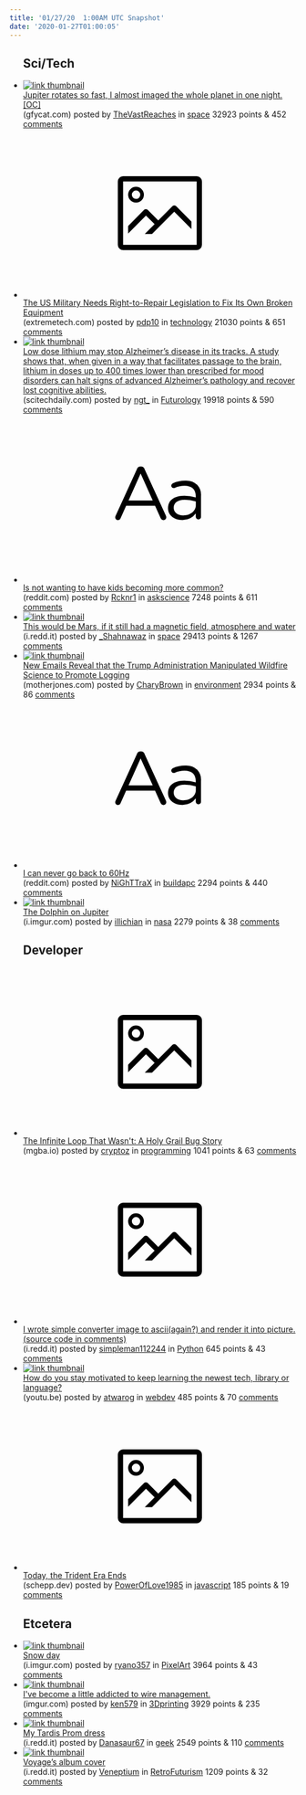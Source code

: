 ```yaml
---
title: '01/27/20  1:00AM UTC Snapshot'
date: '2020-01-27T01:00:05'
---
```

<ul>
<h2>Sci/Tech</h2>

<li><a href='https://gfycat.com/elaboratemajorboar'><img src='https://b.thumbs.redditmedia.com/YiADikFF4gzX5NXfYCX_rvFvdJTceEWV8ZLEmBWPyJA.jpg' alt='link thumbnail'></a><div><div class='linkTitle'><a href='https://gfycat.com/elaboratemajorboar'>Jupiter rotates so fast, I almost imaged the whole planet in one night. [OC]</a></div>(gfycat.com) posted by <a href='https://www.reddit.com/user/TheVastReaches'>TheVastReaches</a> in <a href='https://www.reddit.com/r/space'>space</a> 32923 points & 452 <a href='https://www.reddit.com/r/space/comments/eu69sh/jupiter_rotates_so_fast_i_almost_imaged_the_whole/'>comments</a></div></li>

<li><a href='https://www.extremetech.com/extreme/302389-the-us-military-needs-right-to-repair-legislation-to-fix-its-own-broken-equipment'><svg version='1.1' viewBox='-34 -14 104 64' preserveAspectRatio='xMidYMid meet' xmlns='http://www.w3.org/2000/svg' xmlns:xlink='http://www.w3.org/1999/xlink'>
    <title>link thumbnail</title>
    <path d='M32,4H4A2,2,0,0,0,2,6V30a2,2,0,0,0,2,2H32a2,2,0,0,0,2-2V6A2,2,0,0,0,32,4ZM4,30V6H32V30Z'></path>
    <path d='M8.92,14a3,3,0,1,0-3-3A3,3,0,0,0,8.92,14Zm0-4.6A1.6,1.6,0,1,1,7.33,11,1.6,1.6,0,0,1,8.92,9.41Z'></path>
    <path d='M22.78,15.37l-5.4,5.4-4-4a1,1,0,0,0-1.41,0L5.92,22.9v2.83l6.79-6.79L16,22.18l-3.75,3.75H15l8.45-8.45L30,24V21.18l-5.81-5.81A1,1,0,0,0,22.78,15.37Z'></path>
    </svg></a><div><div class='linkTitle'><a href='https://www.extremetech.com/extreme/302389-the-us-military-needs-right-to-repair-legislation-to-fix-its-own-broken-equipment'>The US Military Needs Right-to-Repair Legislation to Fix Its Own Broken Equipment</a></div>(extremetech.com) posted by <a href='https://www.reddit.com/user/pdp10'>pdp10</a> in <a href='https://www.reddit.com/r/technology'>technology</a> 21030 points & 651 <a href='https://www.reddit.com/r/technology/comments/eub2vy/the_us_military_needs_righttorepair_legislation/'>comments</a></div></li>

<li><a href='https://scitechdaily.com/low-dose-lithium-may-stop-alzheimers-disease-in-its-tracks/'><img src='https://b.thumbs.redditmedia.com/LM4wXKr7xmdSm_tQ6NYz8cosKk7CpdsEmPnjvLW5FKs.jpg' alt='link thumbnail'></a><div><div class='linkTitle'><a href='https://scitechdaily.com/low-dose-lithium-may-stop-alzheimers-disease-in-its-tracks/'>Low dose lithium may stop Alzheimer’s disease in its tracks. A study shows that, when given in a way that facilitates passage to the brain, lithium in doses up to 400 times lower than prescribed for mood disorders can halt signs of advanced Alzheimer’s pathology and recover lost cognitive abilities.</a></div>(scitechdaily.com) posted by <a href='https://www.reddit.com/user/ngt_'>ngt_</a> in <a href='https://www.reddit.com/r/Futurology'>Futurology</a> 19918 points & 590 <a href='https://www.reddit.com/r/Futurology/comments/eu6a3z/low_dose_lithium_may_stop_alzheimers_disease_in/'>comments</a></div></li>

<li><a href='https://www.reddit.com/r/askscience/comments/eu6tfh/is_not_wanting_to_have_kids_becoming_more_common/'><svg version='1.1' viewBox='-34 -12 104 64' preserveAspectRatio='xMidYMid slice' xmlns='http://www.w3.org/2000/svg' xmlns:xlink='http://www.w3.org/1999/xlink'>
    <title>text link thumbnail</title>
    <path d='M12.19,8.84a1.45,1.45,0,0,0-1.4-1h-.12a1.46,1.46,0,0,0-1.42,1L1.14,26.56a1.29,1.29,0,0,0-.14.59,1,1,0,0,0,1,1,1.12,1.12,0,0,0,1.08-.77l2.08-4.65h11l2.08,4.59a1.24,1.24,0,0,0,1.12.83,1.08,1.08,0,0,0,1.08-1.08,1.64,1.64,0,0,0-.14-.57ZM6.08,20.71l4.59-10.22,4.6,10.22Z'>
    </path>
    <path d='M32.24,14.78A6.35,6.35,0,0,0,27.6,13.2a11.36,11.36,0,0,0-4.7,1,1,1,0,0,0-.58.89,1,1,0,0,0,.94.92,1.23,1.23,0,0,0,.39-.08,8.87,8.87,0,0,1,3.72-.81c2.7,0,4.28,1.33,4.28,3.92v.5a15.29,15.29,0,0,0-4.42-.61c-3.64,0-6.14,1.61-6.14,4.64v.05c0,2.95,2.7,4.48,5.37,4.48a6.29,6.29,0,0,0,5.19-2.48V26.9a1,1,0,0,0,1,1,1,1,0,0,0,1-1.06V19A5.71,5.71,0,0,0,32.24,14.78Zm-.56,7.7c0,2.28-2.17,3.89-4.81,3.89-1.94,0-3.61-1.06-3.61-2.86v-.06c0-1.8,1.5-3,4.2-3a15.2,15.2,0,0,1,4.22.61Z'>
    </path>
    </svg></a><div><div class='linkTitle'><a href='https://www.reddit.com/r/askscience/comments/eu6tfh/is_not_wanting_to_have_kids_becoming_more_common/'>Is not wanting to have kids becoming more common?</a></div>(reddit.com) posted by <a href='https://www.reddit.com/user/Rcknr1'>Rcknr1</a> in <a href='https://www.reddit.com/r/askscience'>askscience</a> 7248 points & 611 <a href='https://www.reddit.com/r/askscience/comments/eu6tfh/is_not_wanting_to_have_kids_becoming_more_common/'>comments</a></div></li>

<li><a href='https://i.redd.it/7m1kylbxh4d41.jpg'><img src='https://b.thumbs.redditmedia.com/2vL_msPDAlMPc6va0wVIhN4JPmzFNJZuF0GhBhUXgyg.jpg' alt='link thumbnail'></a><div><div class='linkTitle'><a href='https://i.redd.it/7m1kylbxh4d41.jpg'>This would be Mars, if it still had a magnetic field, atmosphere and water</a></div>(i.redd.it) posted by <a href='https://www.reddit.com/user/_Shahnawaz'>_Shahnawaz</a> in <a href='https://www.reddit.com/r/space'>space</a> 29413 points & 1267 <a href='https://www.reddit.com/r/space/comments/eu6juq/this_would_be_mars_if_it_still_had_a_magnetic/'>comments</a></div></li>

<li><a href='https://www.motherjones.com/environment/2020/01/new-emails-reveal-that-the-trump-administration-manipulated-wildfire-science-to-promote-logging/'><img src='https://a.thumbs.redditmedia.com/1dbHSfBn7l2NXja-cPxaXDEYA194eyXXfJoJRDosXO8.jpg' alt='link thumbnail'></a><div><div class='linkTitle'><a href='https://www.motherjones.com/environment/2020/01/new-emails-reveal-that-the-trump-administration-manipulated-wildfire-science-to-promote-logging/'>New Emails Reveal that the Trump Administration Manipulated Wildfire Science to Promote Logging</a></div>(motherjones.com) posted by <a href='https://www.reddit.com/user/CharyBrown'>CharyBrown</a> in <a href='https://www.reddit.com/r/environment'>environment</a> 2934 points & 86 <a href='https://www.reddit.com/r/environment/comments/eu5ji4/new_emails_reveal_that_the_trump_administration/'>comments</a></div></li>

<li><a href='https://www.reddit.com/r/buildapc/comments/eu696y/i_can_never_go_back_to_60hz/'><svg version='1.1' viewBox='-34 -12 104 64' preserveAspectRatio='xMidYMid slice' xmlns='http://www.w3.org/2000/svg' xmlns:xlink='http://www.w3.org/1999/xlink'>
    <title>text link thumbnail</title>
    <path d='M12.19,8.84a1.45,1.45,0,0,0-1.4-1h-.12a1.46,1.46,0,0,0-1.42,1L1.14,26.56a1.29,1.29,0,0,0-.14.59,1,1,0,0,0,1,1,1.12,1.12,0,0,0,1.08-.77l2.08-4.65h11l2.08,4.59a1.24,1.24,0,0,0,1.12.83,1.08,1.08,0,0,0,1.08-1.08,1.64,1.64,0,0,0-.14-.57ZM6.08,20.71l4.59-10.22,4.6,10.22Z'>
    </path>
    <path d='M32.24,14.78A6.35,6.35,0,0,0,27.6,13.2a11.36,11.36,0,0,0-4.7,1,1,1,0,0,0-.58.89,1,1,0,0,0,.94.92,1.23,1.23,0,0,0,.39-.08,8.87,8.87,0,0,1,3.72-.81c2.7,0,4.28,1.33,4.28,3.92v.5a15.29,15.29,0,0,0-4.42-.61c-3.64,0-6.14,1.61-6.14,4.64v.05c0,2.95,2.7,4.48,5.37,4.48a6.29,6.29,0,0,0,5.19-2.48V26.9a1,1,0,0,0,1,1,1,1,0,0,0,1-1.06V19A5.71,5.71,0,0,0,32.24,14.78Zm-.56,7.7c0,2.28-2.17,3.89-4.81,3.89-1.94,0-3.61-1.06-3.61-2.86v-.06c0-1.8,1.5-3,4.2-3a15.2,15.2,0,0,1,4.22.61Z'>
    </path>
    </svg></a><div><div class='linkTitle'><a href='https://www.reddit.com/r/buildapc/comments/eu696y/i_can_never_go_back_to_60hz/'>I can never go back to 60Hz</a></div>(reddit.com) posted by <a href='https://www.reddit.com/user/NiGhTTraX'>NiGhTTraX</a> in <a href='https://www.reddit.com/r/buildapc'>buildapc</a> 2294 points & 440 <a href='https://www.reddit.com/r/buildapc/comments/eu696y/i_can_never_go_back_to_60hz/'>comments</a></div></li>

<li><a href='https://i.imgur.com/g3iVQBH.jpg'><img src='https://a.thumbs.redditmedia.com/d4HAFSUn_sbj7kWzxllu6MSzOc0RHEWbIhmubbGDag8.jpg' alt='link thumbnail'></a><div><div class='linkTitle'><a href='https://i.imgur.com/g3iVQBH.jpg'>The Dolphin on Jupiter</a></div>(i.imgur.com) posted by <a href='https://www.reddit.com/user/illichian'>illichian</a> in <a href='https://www.reddit.com/r/nasa'>nasa</a> 2279 points & 38 <a href='https://www.reddit.com/r/nasa/comments/eub23w/the_dolphin_on_jupiter/'>comments</a></div></li>

<h2>Developer</h2>

<li><a href='https://mgba.io/2020/01/25/infinite-loop-holy-grail/'><svg version='1.1' viewBox='-34 -14 104 64' preserveAspectRatio='xMidYMid meet' xmlns='http://www.w3.org/2000/svg' xmlns:xlink='http://www.w3.org/1999/xlink'>
    <title>link thumbnail</title>
    <path d='M32,4H4A2,2,0,0,0,2,6V30a2,2,0,0,0,2,2H32a2,2,0,0,0,2-2V6A2,2,0,0,0,32,4ZM4,30V6H32V30Z'></path>
    <path d='M8.92,14a3,3,0,1,0-3-3A3,3,0,0,0,8.92,14Zm0-4.6A1.6,1.6,0,1,1,7.33,11,1.6,1.6,0,0,1,8.92,9.41Z'></path>
    <path d='M22.78,15.37l-5.4,5.4-4-4a1,1,0,0,0-1.41,0L5.92,22.9v2.83l6.79-6.79L16,22.18l-3.75,3.75H15l8.45-8.45L30,24V21.18l-5.81-5.81A1,1,0,0,0,22.78,15.37Z'></path>
    </svg></a><div><div class='linkTitle'><a href='https://mgba.io/2020/01/25/infinite-loop-holy-grail/'>The Infinite Loop That Wasn't: A Holy Grail Bug Story</a></div>(mgba.io) posted by <a href='https://www.reddit.com/user/cryptoz'>cryptoz</a> in <a href='https://www.reddit.com/r/programming'>programming</a> 1041 points & 63 <a href='https://www.reddit.com/r/programming/comments/eu5jxz/the_infinite_loop_that_wasnt_a_holy_grail_bug/'>comments</a></div></li>

<li><a href='https://i.redd.it/jdb05fy174d41.png'><svg version='1.1' viewBox='-34 -14 104 64' preserveAspectRatio='xMidYMid meet' xmlns='http://www.w3.org/2000/svg' xmlns:xlink='http://www.w3.org/1999/xlink'>
    <title>link thumbnail</title>
    <path d='M32,4H4A2,2,0,0,0,2,6V30a2,2,0,0,0,2,2H32a2,2,0,0,0,2-2V6A2,2,0,0,0,32,4ZM4,30V6H32V30Z'></path>
    <path d='M8.92,14a3,3,0,1,0-3-3A3,3,0,0,0,8.92,14Zm0-4.6A1.6,1.6,0,1,1,7.33,11,1.6,1.6,0,0,1,8.92,9.41Z'></path>
    <path d='M22.78,15.37l-5.4,5.4-4-4a1,1,0,0,0-1.41,0L5.92,22.9v2.83l6.79-6.79L16,22.18l-3.75,3.75H15l8.45-8.45L30,24V21.18l-5.81-5.81A1,1,0,0,0,22.78,15.37Z'></path>
    </svg></a><div><div class='linkTitle'><a href='https://i.redd.it/jdb05fy174d41.png'>I wrote simple converter image to ascii(again?) and render it into picture.(source code in comments)</a></div>(i.redd.it) posted by <a href='https://www.reddit.com/user/simpleman112244'>simpleman112244</a> in <a href='https://www.reddit.com/r/Python'>Python</a> 645 points & 43 <a href='https://www.reddit.com/r/Python/comments/eu5zb4/i_wrote_simple_converter_image_to_asciiagain_and/'>comments</a></div></li>

<li><a href='https://youtu.be/EINfXAuHORI'><img src='https://b.thumbs.redditmedia.com/WSPjIIhwiS5NhDn4MWSaPDuxqS9qwMvq8OqQzqJV4rY.jpg' alt='link thumbnail'></a><div><div class='linkTitle'><a href='https://youtu.be/EINfXAuHORI'>How do you stay motivated to keep learning the newest tech, library or language?</a></div>(youtu.be) posted by <a href='https://www.reddit.com/user/atwarog'>atwarog</a> in <a href='https://www.reddit.com/r/webdev'>webdev</a> 485 points & 70 <a href='https://www.reddit.com/r/webdev/comments/eu62hn/how_do_you_stay_motivated_to_keep_learning_the/'>comments</a></div></li>

<li><a href='https://schepp.dev/posts/today-the-trident-era-ends/'><svg version='1.1' viewBox='-34 -14 104 64' preserveAspectRatio='xMidYMid meet' xmlns='http://www.w3.org/2000/svg' xmlns:xlink='http://www.w3.org/1999/xlink'>
    <title>link thumbnail</title>
    <path d='M32,4H4A2,2,0,0,0,2,6V30a2,2,0,0,0,2,2H32a2,2,0,0,0,2-2V6A2,2,0,0,0,32,4ZM4,30V6H32V30Z'></path>
    <path d='M8.92,14a3,3,0,1,0-3-3A3,3,0,0,0,8.92,14Zm0-4.6A1.6,1.6,0,1,1,7.33,11,1.6,1.6,0,0,1,8.92,9.41Z'></path>
    <path d='M22.78,15.37l-5.4,5.4-4-4a1,1,0,0,0-1.41,0L5.92,22.9v2.83l6.79-6.79L16,22.18l-3.75,3.75H15l8.45-8.45L30,24V21.18l-5.81-5.81A1,1,0,0,0,22.78,15.37Z'></path>
    </svg></a><div><div class='linkTitle'><a href='https://schepp.dev/posts/today-the-trident-era-ends/'>Today, the Trident Era Ends</a></div>(schepp.dev) posted by <a href='https://www.reddit.com/user/PowerOfLove1985'>PowerOfLove1985</a> in <a href='https://www.reddit.com/r/javascript'>javascript</a> 185 points & 19 <a href='https://www.reddit.com/r/javascript/comments/eu4e4e/today_the_trident_era_ends/'>comments</a></div></li>

<h2>Etcetera</h2>

<li><a href='https://i.imgur.com/kBlPhyo.gifv'><img src='https://a.thumbs.redditmedia.com/ZPB8ReiA9pZwBQhpuRKxx5-BHbs_gSaqCW_U6G9TDq8.jpg' alt='link thumbnail'></a><div><div class='linkTitle'><a href='https://i.imgur.com/kBlPhyo.gifv'>Snow day</a></div>(i.imgur.com) posted by <a href='https://www.reddit.com/user/ryano357'>ryano357</a> in <a href='https://www.reddit.com/r/PixelArt'>PixelArt</a> 3964 points & 43 <a href='https://www.reddit.com/r/PixelArt/comments/eu3ehb/snow_day/'>comments</a></div></li>

<li><a href='https://imgur.com/kA0QZOW'><img src='https://b.thumbs.redditmedia.com/ffs2jmRxuqAvk-VjLLeQEXODFMw2QX6p7zpFAJybvUc.jpg' alt='link thumbnail'></a><div><div class='linkTitle'><a href='https://imgur.com/kA0QZOW'>I've become a little addicted to wire management.</a></div>(imgur.com) posted by <a href='https://www.reddit.com/user/ken579'>ken579</a> in <a href='https://www.reddit.com/r/3Dprinting'>3Dprinting</a> 3929 points & 235 <a href='https://www.reddit.com/r/3Dprinting/comments/eu687z/ive_become_a_little_addicted_to_wire_management/'>comments</a></div></li>

<li><a href='https://i.redd.it/ciubuxqap4d41.jpg'><img src='https://b.thumbs.redditmedia.com/7epskNA8H2OIoTnMl73wtCMICU9yc8aY1O3im2nlgls.jpg' alt='link thumbnail'></a><div><div class='linkTitle'><a href='https://i.redd.it/ciubuxqap4d41.jpg'>My Tardis Prom dress</a></div>(i.redd.it) posted by <a href='https://www.reddit.com/user/Danasaur67'>Danasaur67</a> in <a href='https://www.reddit.com/r/geek'>geek</a> 2549 points & 110 <a href='https://www.reddit.com/r/geek/comments/eu6yv4/my_tardis_prom_dress/'>comments</a></div></li>

<li><a href='https://i.redd.it/yvqj0e6fh3d41.jpg'><img src='https://b.thumbs.redditmedia.com/A64zfKzZ-_K_oavYX9NKFbHBfUILfEAAh-c-QSgBLgU.jpg' alt='link thumbnail'></a><div><div class='linkTitle'><a href='https://i.redd.it/yvqj0e6fh3d41.jpg'>Voyage’s album cover</a></div>(i.redd.it) posted by <a href='https://www.reddit.com/user/Veneptium'>Veneptium</a> in <a href='https://www.reddit.com/r/RetroFuturism'>RetroFuturism</a> 1209 points & 32 <a href='https://www.reddit.com/r/RetroFuturism/comments/eu4u97/voyages_album_cover/'>comments</a></div></li>

</ul>
